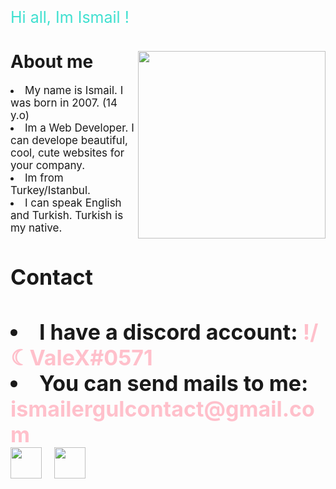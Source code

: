<p style="color: turquoise; font-size: 25px;">Hi all, Im Ismail !</p>
<h1></h1>

<img src="https://media0.giphy.com/media/yDm4Ry6XU77Py/giphy.gif?cid=ecf05e474n6jo0q6oq3b0hjje2z064hxtsh0v1j7zkynp7i2&rid=giphy.gif&ct=g" width="300" align="right" > 
<h1> About me</h2>

<li style="font-size: 17px;">My name is Ismail. I was born in 2007. (14 y.o) </li>
<li style="font-size: 17px;">Im a Web Developer. I can develope beautiful, cool, cute websites for your company.
<li style="font-size: 17px;"> Im from Turkey/Istanbul.
<li style="font-size: 17px;">I can speak English and Turkish. Turkish is my native.
<h1>
<h1>Contact<h1>

<li> I have a discord account: <font color="pink">!/☾ValeX#0571</font>
<li> You can send mails to me: <font color="pink">ismailergulcontact@gmail.com</font></li>
<img src="https://cdn-icons.flaticon.com/png/512/3670/premium/3670157.png?token=exp=1644427136~hmac=871f4e9f42952cddcb21c8c7026949de" width="50px"><img src="https://cdn-icons.flaticon.com/png/512/2875/premium/2875435.png?token=exp=1644427178~hmac=ab5d6c6e3d611c65940927b5abbb44e7" width="50px" style="padding-left: 20px;">


